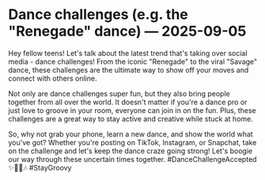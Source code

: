 # Dance challenges (e.g. the "Renegade" dance) — 2025-09-05

Hey fellow teens! Let's talk about the latest trend that's taking over social media - dance challenges! From the iconic "Renegade" to the viral "Savage" dance, these challenges are the ultimate way to show off your moves and connect with others online. 

Not only are dance challenges super fun, but they also bring people together from all over the world. It doesn't matter if you're a dance pro or just love to groove in your room, everyone can join in on the fun. Plus, these challenges are a great way to stay active and creative while stuck at home.

So, why not grab your phone, learn a new dance, and show the world what you've got? Whether you're posting on TikTok, Instagram, or Snapchat, take on the challenge and let's keep the dance craze going strong! Let's boogie our way through these uncertain times together. #DanceChallengeAccepted ✨🕺💃🎶 #StayGroovy